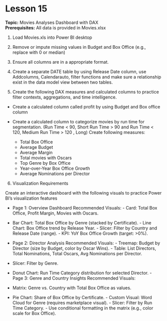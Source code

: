 # Lesson 15
**Topic:** Movies Analyses Dashboard with DAX  
**Prerequisites:** All data is provided in Movies.xlsx


1. Load Movies.xls into Power BI desktop

2. Remove or impute missing values in Budget and Box Office (e.g., replace with 0 or median) 

3. Ensure all columns are in a appropriate  format.  

4. Create a separate DATE table by using Release Date column, use Addcolumns, Calendarauto, filter functions and make sure a relationship exist in the data model view between two tables.

5. Create the following DAX measures and calculated columns to practice filter contexts, aggregations, and time intelligence.
- Create a calculated column called profit by using Budget and Box office column

- Create a calculated column to categorize movies by run time for segmentation. (Run Time < 90, Short Run Time > 90 and Run Time < 120, Medium Run Time > 120 , Long) Create following measures:
    - Total Box Office 
    - Average Budget 
    - Average Margin 
    - Total movies with Oscars 
    - Top Genre by Box Office 
    - Year-over-Year Box Office Growth 
    - Average Nominations per Director 


6. Visualization Requirements

Create an interactive dashboard with the following visuals to practice Power BI’s visualization features 
- Page 1: Overview Dashboard 
Recommended Visuals: - Card: Total Box Office, Profit Margin, Movies with Oscars. 
- Bar Chart: Total Box Office by Genre (stacked by Certificate). - Line Chart: Box Office trend by Release Year. - Slicer: Filter by Country and Release Date (range). - KPI: YoY Box Office Growth (target: >0%). 

- Page 2: Director Analysis 
Recommended Visuals: - Treemap: Budget by Director (size by Budget, color by Oscar Wins). - Table: List Directors, Total Nominations, Total Oscars, 
Avg Nominations per Director. 
- Slicer: Filter by Genre. 
- Donut Chart: Run Time Category distribution for selected Director. - Page 3: Genre and Country Insights 
Recommended Visuals:
 - Matrix: Genre vs. Country with Total Box Office as 
values. 
- Pie Chart: Share of Box Office by Certificate. - Custom Visual: Word Cloud for Genre (requires marketplace visual). -    Slicer: Filter by Run Time Category. - Use conditional formatting in the matrix (e.g., color scale for Box Office).